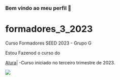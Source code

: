 ### Bem vindo ao meu perfil 💟
# formadores_3_2023
Curso Formadores SEED 2023 - Grupo G 

Estou Fazenod o curso do 

[Alura](https://cursos.alura.com.br/course/javascript-web-crie-paginas-dinamicas)|
-Curso iniciado no terceiro trimestre de 2023.


![](https://media.tenor.com/spWAbpZ-diEAAAAd/feeling-determined-monkey-d-luffy.gif)

